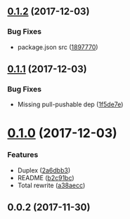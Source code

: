<a name="0.1.2"></a>
## [0.1.2](https://github.com/mkg20001/pull-redirectable/compare/v0.1.1...v0.1.2) (2017-12-03)


### Bug Fixes

* package.json src ([1897770](https://github.com/mkg20001/pull-redirectable/commit/1897770))



<a name="0.1.1"></a>
## [0.1.1](https://github.com/mkg20001/pull-redirectable/compare/v0.1.0...v0.1.1) (2017-12-03)


### Bug Fixes

* Missing pull-pushable dep ([1f5de7e](https://github.com/mkg20001/pull-redirectable/commit/1f5de7e))



<a name="0.1.0"></a>
# [0.1.0](https://github.com/mkg20001/pull-redirectable/compare/v0.0.2...v0.1.0) (2017-12-03)


### Features

* Duplex ([2a6dbb3](https://github.com/mkg20001/pull-redirectable/commit/2a6dbb3))
* README ([b2c91bc](https://github.com/mkg20001/pull-redirectable/commit/b2c91bc))
* Total rewrite ([a38aecc](https://github.com/mkg20001/pull-redirectable/commit/a38aecc))



<a name="0.0.2"></a>
## 0.0.2 (2017-11-30)



